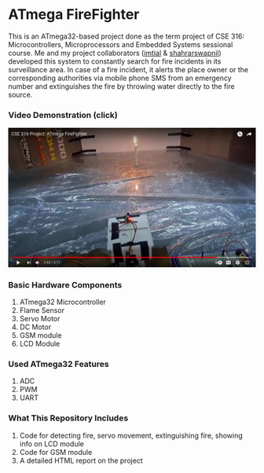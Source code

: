 # ATmega FireFighter

This is an ATmega32-based project done as the term project of CSE 316: Microcontrollers, Microprocessors and Embedded Systems sessional course. Me and my project collaborators ([imtial](https://github.com/imtial) & [shahrarswapnil](https://github.com/shahrarswapnil)) developed this system to constantly search for fire incidents in its surveillance area. In case of a fire incident, it alerts the place owner or the corresponding authorities via mobile phone SMS from an emergency number and extinguishes the fire by throwing water directly to the fire source.

### Video Demonstration (click)

[![Demonstration](./Webpage/youtubeSS.png)](https://www.youtube.com/watch?v=78GH3xUtF9U "ATmega FireFighter demo")

### Basic Hardware Components
1. ATmega32 Microcontroller
2. Flame Sensor
3. Servo Motor
4. DC Motor
5. GSM module
6. LCD Module

### Used ATmega32 Features
1. ADC
2. PWM
3. UART

### What This Repository Includes
1. Code for detecting fire, servo movement, extinguishing fire, showing info on LCD module
2. Code for GSM module
3. A detailed HTML report on the project
